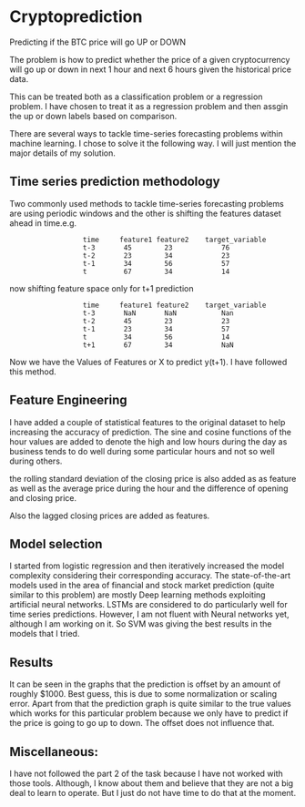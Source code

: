 # Cryptoprediction
Predicting if the BTC price will go UP or DOWN

The problem is how to predict whether the price of a given cryptocurrency will go up or down in next 1 hour and next 6 hours
given the historical price data.

This can be treated both as a classification problem or a regression problem. I have chosen to treat it as a regression problem and then
assgin the up or down labels based on comparison.

There are several ways to tackle time-series forecasting problems within machine learning. I chose to solve it the following way. I will just mention the major details of my solution.

## Time series prediction methodology
Two commonly used methods to tackle time-series forecasting problems are using periodic windows and the other is shifting the features dataset ahead in time.e.g.

                      time     feature1 feature2    target_variable
                      t-3       45        23            76
                      t-2       23        34            23
                      t-1 	    34        56            57
                      t         67        34            14

now shifting feature space only for t+1 prediction

                      time     feature1 feature2    target_variable
                      t-3       NaN       NaN           Nan
                      t-2       45        23            23
                      t-1       23        34            57
                      t   	    34        56            14
                      t+1       67        34            NaN

Now we have the Values of Features or X to predict y(t+1). I have followed this method.

## Feature Engineering
I have added a couple of statistical features to the original dataset to help increasing the accuracy of prediction.
The sine and cosine functions of the hour values are added to denote the high and low hours during the day
as business tends to do well during some particular hours and not so well during others.

the rolling standard deviation of the closing price is also added as as feature as well as the average price 
during the hour and the difference of opening and closing price.

Also the lagged closing prices are added as features.

## Model selection
I started from logistic regression and then iteratively increased the model complexity considering their corresponding 
accuracy. The state-of-the-art models used in the area of financial and stock market prediction (quite similar to this problem)
are mostly Deep learning methods exploiting artificial neural networks. LSTMs are considered to do particularly well for time series predictions.
However, I am not fluent with Neural networks yet, although I am working on it. So SVM was giving the best results in the models that I tried.

## Results
It can be seen in the graphs that the prediction is offset by an amount of roughly $1000. Best guess, this is due to some normalization
or scaling error. Apart from that the prediction graph is quite similar to the true values which works for this particular problem
because we only have to predict if the price is going to go up to down. The offset does not influence that.

## Miscellaneous:
I have not followed the part 2 of the task because I have not worked with those tools. Although, I know about them and believe that
they are not a big deal to learn to operate. But I just do not have time to do that at the moment.
